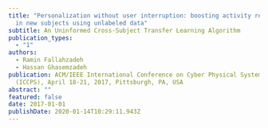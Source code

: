 ```yaml
---
title: "Personalization without user interruption: boosting activity recognition
  in new subjects using unlabeled data"
subtitle: An Uninformed Cross-Subject Transfer Learning Algorithm
publication_types:
  - "1"
authors:
  - Ramin Fallahzadeh
  - Hassan Ghasemzadeh
publication: ACM/IEEE International Conference on Cyber Physical Systems
  (ICCPS), April 18-21, 2017, Pittsburgh, PA, USA
abstract: ""
featured: false
date: 2017-01-01
publishDate: 2020-01-14T10:29:11.943Z
---
```


